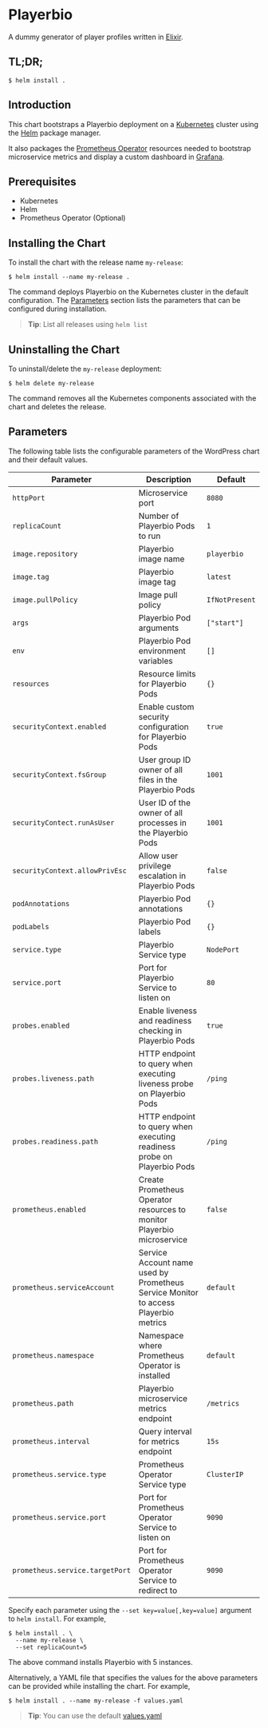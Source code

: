 # Playerbio

A dummy generator of player profiles written in [Elixir](https://elixir-lang.org/).

## TL;DR;

```console
$ helm install .
```

## Introduction

This chart bootstraps a Playerbio deployment on a [Kubernetes](http://kubernetes.io) cluster using the [Helm](https://helm.sh) package manager.

It also packages the [Prometheus Operator](https://github.com/coreos/prometheus-operator) resources needed to bootstrap microservice metrics and display a custom dashboard in [Grafana](https://grafana.com/).

## Prerequisites

- Kubernetes
- Helm
- Prometheus Operator (Optional)

## Installing the Chart

To install the chart with the release name `my-release`:

```console
$ helm install --name my-release .
```

The command deploys Playerbio on the Kubernetes cluster in the default configuration. The [Parameters](#parameters) section lists the parameters that can be configured during installation.

> **Tip**: List all releases using `helm list`

## Uninstalling the Chart

To uninstall/delete the `my-release` deployment:

```console
$ helm delete my-release
```

The command removes all the Kubernetes components associated with the chart and deletes the release.

## Parameters

The following table lists the configurable parameters of the WordPress chart and their default values.

| Parameter                       | Description                                                                         | Default        |
| ------------------------------- | ----------------------------------------------------------------------------------- | -------------- |
| `httpPort`                      | Microservice port                                                                   | `8080`         |
| `replicaCount`                  | Number of Playerbio Pods to run                                                     | `1`            |
| `image.repository`              | Playerbio image name                                                                | `playerbio`    |
| `image.tag`                     | Playerbio image tag                                                                 | `latest`       |
| `image.pullPolicy`              | Image pull policy                                                                   | `IfNotPresent` |
| `args`                          | Playerbio Pod arguments                                                             | `["start"]`    |
| `env`                           | Playerbio Pod environment variables                                                 | `[]`           |
| `resources`                     | Resource limits for Playerbio Pods                                                  | `{}`           |
| `securityContext.enabled`       | Enable custom security configuration for Playerbio Pods                             | `true`         |
| `securityContext.fsGroup`       | User group ID owner of all files in the Playerbio Pods                              | `1001`         |
| `securityContect.runAsUser`     | User ID of the owner of all processes in the Playerbio Pods                         | `1001`         |
| `securityContext.allowPrivEsc`  | Allow user privilege escalation in Playerbio Pods                                   | `false`        |
| `podAnnotations`                | Playerbio Pod annotations                                                           | `{}`           |
| `podLabels`                     | Playerbio Pod labels                                                                | `{}`           |
| `service.type`                  | Playerbio Service type                                                              | `NodePort`     |
| `service.port`                  | Port for Playerbio Service to listen on                                             | `80`           |
| `probes.enabled`                | Enable liveness and readiness checking in Playerbio Pods                            | `true`         |
| `probes.liveness.path`          | HTTP endpoint to query when executing liveness probe on Playerbio Pods              | `/ping`        |
| `probes.readiness.path`         | HTTP endpoint to query when executing readiness probe on Playerbio Pods             | `/ping`        |
| `prometheus.enabled`            | Create Prometheus Operator resources to monitor Playerbio microservice              | `false`        |
| `prometheus.serviceAccount`     | Service Account name used by Prometheus Service Monitor to access Playerbio metrics | `default`      |
| `prometheus.namespace`          | Namespace where Prometheus Operator is installed                                    | `default`      |
| `prometheus.path`               | Playerbio microservice metrics endpoint                                             | `/metrics`     |
| `prometheus.interval`           | Query interval for metrics endpoint                                                 | `15s`          |
| `prometheus.service.type`       | Prometheus Operator Service type                                                    | `ClusterIP`    |
| `prometheus.service.port`       | Port for Prometheus Operator Service to listen on                                   | `9090`         |
| `prometheus.service.targetPort` | Port for Prometheus Operator Service to redirect to                                 | `9090`         |

Specify each parameter using the `--set key=value[,key=value]` argument to `helm install`. For example,

```console
$ helm install . \
  --name my-release \
  --set replicaCount=5
```
The above command installs Playerbio with 5 instances.

Alternatively, a YAML file that specifies the values for the above parameters can be provided while installing the chart. For example,

```console
$ helm install . --name my-release -f values.yaml
```

> **Tip**: You can use the default [values.yaml](values.yaml)
